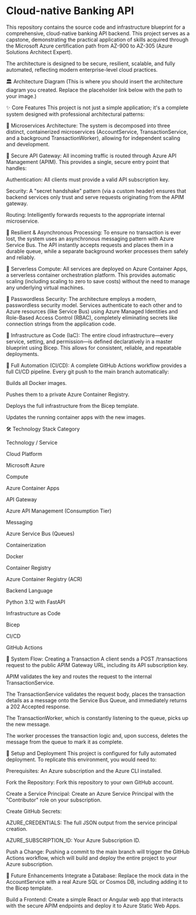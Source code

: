 # Cloud-native Banking API
This repository contains the source code and infrastructure blueprint for a comprehensive, cloud-native banking API backend. This project serves as a capstone, demonstrating the practical application of skills acquired through the Microsoft Azure certification path from AZ-900 to AZ-305 (Azure Solutions Architect Expert).

The architecture is designed to be secure, resilient, scalable, and fully automated, reflecting modern enterprise-level cloud practices.

🏛️ Architecture Diagram
(This is where you should insert the architecture diagram you created. Replace the placeholder link below with the path to your image.)

<!-- Example:  -->

✨ Core Features
This project is not just a simple application; it's a complete system designed with professional architectural patterns:

🔹 Microservices Architecture: The system is decomposed into three distinct, containerized microservices (AccountService, TransactionService, and a background TransactionWorker), allowing for independent scaling and development.

🔹 Secure API Gateway: All incoming traffic is routed through Azure API Management (APIM). This provides a single, secure entry point that handles:

Authentication: All clients must provide a valid API subscription key.

Security: A "secret handshake" pattern (via a custom header) ensures that backend services only trust and serve requests originating from the APIM gateway.

Routing: Intelligently forwards requests to the appropriate internal microservice.

🔹 Resilient & Asynchronous Processing: To ensure no transaction is ever lost, the system uses an asynchronous messaging pattern with Azure Service Bus. The API instantly accepts requests and places them in a durable queue, while a separate background worker processes them safely and reliably.

🔹 Serverless Compute: All services are deployed on Azure Container Apps, a serverless container orchestration platform. This provides automatic scaling (including scaling to zero to save costs) without the need to manage any underlying virtual machines.

🔹 Passwordless Security: The architecture employs a modern, passwordless security model. Services authenticate to each other and to Azure resources (like Service Bus) using Azure Managed Identities and Role-Based Access Control (RBAC), completely eliminating secrets like connection strings from the application code.

🔹 Infrastructure as Code (IaC): The entire cloud infrastructure—every service, setting, and permission—is defined declaratively in a master blueprint using Bicep. This allows for consistent, reliable, and repeatable deployments.

🔹 Full Automation (CI/CD): A complete GitHub Actions workflow provides a full CI/CD pipeline. Every git push to the main branch automatically:

Builds all Docker images.

Pushes them to a private Azure Container Registry.

Deploys the full infrastructure from the Bicep template.

Updates the running container apps with the new images.

🛠️ Technology Stack
Category

Technology / Service

Cloud Platform

Microsoft Azure

Compute

Azure Container Apps

API Gateway

Azure API Management (Consumption Tier)

Messaging

Azure Service Bus (Queues)

Containerization

Docker

Container Registry

Azure Container Registry (ACR)

Backend Language

Python 3.12 with FastAPI

Infrastructure as Code

Bicep

CI/CD

GitHub Actions

🌊 System Flow: Creating a Transaction
A client sends a POST /transactions request to the public APIM Gateway URL, including its API subscription key.

APIM validates the key and routes the request to the internal TransactionService.

The TransactionService validates the request body, places the transaction details as a message onto the Service Bus Queue, and immediately returns a 202 Accepted response.

The TransactionWorker, which is constantly listening to the queue, picks up the new message.

The worker processes the transaction logic and, upon success, deletes the message from the queue to mark it as complete.

🚀 Setup and Deployment
This project is configured for fully automated deployment. To replicate this environment, you would need to:

Prerequisites: An Azure subscription and the Azure CLI installed.

Fork the Repository: Fork this repository to your own GitHub account.

Create a Service Principal: Create an Azure Service Principal with the "Contributor" role on your subscription.

Create GitHub Secrets:

AZURE_CREDENTIALS: The full JSON output from the service principal creation.

AZURE_SUBSCRIPTION_ID: Your Azure Subscription ID.

Push a Change: Pushing a commit to the main branch will trigger the GitHub Actions workflow, which will build and deploy the entire project to your Azure subscription.

🌱 Future Enhancements
Integrate a Database: Replace the mock data in the AccountService with a real Azure SQL or Cosmos DB, including adding it to the Bicep template.

Build a Frontend: Create a simple React or Angular web app that interacts with the secure APIM endpoints and deploy it to Azure Static Web Apps.
